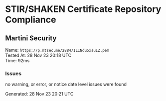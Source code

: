 # STIR/SHAKEN Certificate Repository Compliance

## Martini Security

Name: `https://p.mtsec.me/2884/ILINdu5xsuIZ.pem`\
Tested At: 28 Nov 23 20:18 UTC\
Time: 92ms

### Issues

no warning, or error, or notice date level issues were found

Generated: 28 Nov 23 20:21 UTC